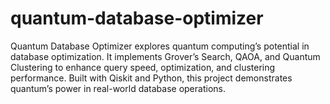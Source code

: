 # quantum-database-optimizer
Quantum Database Optimizer explores quantum computing’s potential in database optimization. It implements Grover’s Search, QAOA, and Quantum Clustering to enhance query speed, optimization, and clustering performance. Built with Qiskit and Python, this project demonstrates quantum’s power in real-world database operations.
